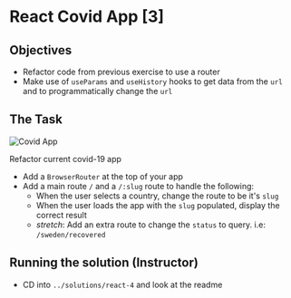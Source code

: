 # React Covid App [3]

## Objectives

- Refactor code from previous exercise to use a router
- Make use of `useParams` and `useHistory` hooks to get data from the `url` and to programmatically change the `url`

## The Task

![Covid App](../../img/covid.png)

Refactor current covid-19 app

- Add a `BrowserRouter` at the top of your app
- Add a main route `/` and a `/:slug` route to handle the following:
    - When the user selects a country, change the route to be it's `slug`
    - When the user loads the app with the `slug` populated, display the correct result
    - _stretch_: Add an extra route to change the `status` to query. i.e: `/sweden/recovered`

## Running the solution (Instructor)

- CD into `../solutions/react-4` and look at the readme
